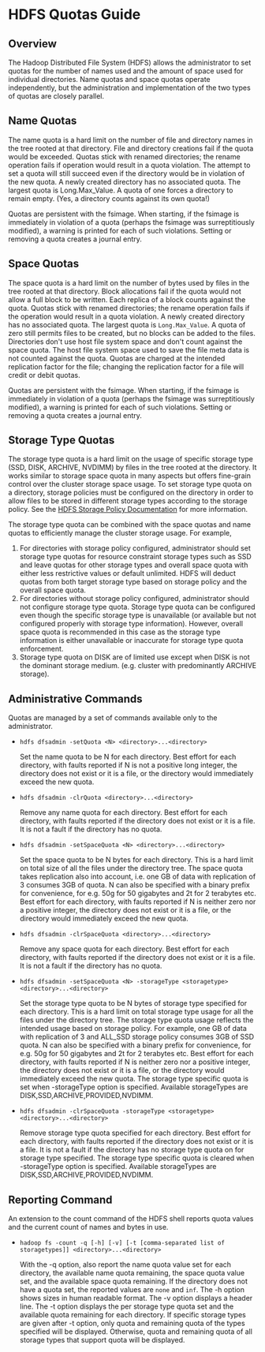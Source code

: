 <!---
  Licensed under the Apache License, Version 2.0 (the "License");
  you may not use this file except in compliance with the License.
  You may obtain a copy of the License at

   http://www.apache.org/licenses/LICENSE-2.0

  Unless required by applicable law or agreed to in writing, software
  distributed under the License is distributed on an "AS IS" BASIS,
  WITHOUT WARRANTIES OR CONDITIONS OF ANY KIND, either express or implied.
  See the License for the specific language governing permissions and
  limitations under the License. See accompanying LICENSE file.
-->

HDFS Quotas Guide
=================

<!-- MACRO{toc|fromDepth=0|toDepth=3} -->

Overview
--------

The Hadoop Distributed File System (HDFS) allows the administrator to set quotas for the number of names used and the amount of space used for individual directories. Name quotas and space quotas operate independently, but the administration and implementation of the two types of quotas are closely parallel.

Name Quotas
-----------

The name quota is a hard limit on the number of file and directory names in the tree rooted at that directory. File and directory creations fail if the quota would be exceeded. Quotas stick with renamed directories; the rename operation fails if operation would result in a quota violation. The attempt to set a quota will still succeed even if the directory would be in violation of the new quota. A newly created directory has no associated quota. The largest quota is Long.Max\_Value. A quota of one forces a directory to remain empty. (Yes, a directory counts against its own quota!)

Quotas are persistent with the fsimage. When starting, if the fsimage is immediately in violation of a quota (perhaps the fsimage was surreptitiously modified), a warning is printed for each of such violations. Setting or removing a quota creates a journal entry.

Space Quotas
------------

The space quota is a hard limit on the number of bytes used by files in the tree rooted at that directory. Block allocations fail if the quota would not allow a full block to be written. Each replica of a block counts against the quota. Quotas stick with renamed directories; the rename operation fails if the operation would result in a quota violation. A newly created directory has no associated quota. The largest quota is `Long.Max_Value`. A quota of zero still permits files to be created, but no blocks can be added to the files. Directories don't use host file system space and don't count against the space quota. The host file system space used to save the file meta data is not counted against the quota. Quotas are charged at the intended replication factor for the file; changing the replication factor for a file will credit or debit quotas.

Quotas are persistent with the fsimage. When starting, if the fsimage is immediately in violation of a quota (perhaps the fsimage was surreptitiously modified), a warning is printed for each of such violations. Setting or removing a quota creates a journal entry.

Storage Type Quotas
------------------

The storage type quota is a hard limit on the usage of specific storage type (SSD, DISK, ARCHIVE, NVDIMM) by files in the tree rooted at the directory. It works similar to storage space quota in many aspects but offers fine-grain control over the cluster storage space usage. To set storage type quota on a directory, storage policies must be configured on the directory in order to allow files to be stored in different storage types according to the storage policy. See the [HDFS Storage Policy Documentation](./ArchivalStorage.html) for more information.

The storage type quota can be combined with the space quotas and name quotas to efficiently manage the cluster storage usage. For example,

1. For directories with storage policy configured, administrator should set storage type quotas for resource constraint storage types such as SSD and leave quotas for other storage types and overall space quota with either less restrictive values or default unlimited. HDFS will deduct quotas from both target storage type based on storage policy and the overall space quota.
2. For directories without storage policy configured, administrator should not configure storage type quota. Storage type quota can be configured even though the specific storage type is unavailable (or available but not configured properly with storage type information). However, overall space quota is recommended in this case as the storage type information is either unavailable or inaccurate for storage type quota enforcement.
3. Storage type quota on DISK are of limited use except when DISK is not the dominant storage medium. (e.g. cluster with predominantly ARCHIVE storage).

Administrative Commands
-----------------------

Quotas are managed by a set of commands available only to the administrator.

*   `hdfs dfsadmin -setQuota <N> <directory>...<directory>`

    Set the name quota to be N for each directory. Best effort for each
    directory, with faults reported if N is not a positive long
    integer, the directory does not exist or it is a file, or the
    directory would immediately exceed the new quota.

*   `hdfs dfsadmin -clrQuota <directory>...<directory>`

    Remove any name quota for each directory. Best effort for each
    directory, with faults reported if the directory does not exist or
    it is a file. It is not a fault if the directory has no quota.

*   `hdfs dfsadmin -setSpaceQuota <N> <directory>...<directory>`

    Set the space quota to be N bytes for each directory. This is a
    hard limit on total size of all the files under the directory tree.
    The space quota takes replication also into account, i.e. one GB of
    data with replication of 3 consumes 3GB of quota. N can also be
    specified with a binary prefix for convenience, for e.g. 50g for 50
    gigabytes and 2t for 2 terabytes etc. Best effort for each
    directory, with faults reported if N is neither zero nor a positive
    integer, the directory does not exist or it is a file, or the
    directory would immediately exceed the new quota.

*   `hdfs dfsadmin -clrSpaceQuota <directory>...<directory>`

    Remove any space quota for each directory. Best effort for each
    directory, with faults reported if the directory does not exist or
    it is a file. It is not a fault if the directory has no quota.


*   `hdfs dfsadmin -setSpaceQuota <N> -storageType <storagetype> <directory>...<directory>`

    Set the storage type quota to be N bytes of storage type specified for each directory.
    This is a hard limit on total storage type usage for all the files under the directory tree.
    The storage type quota usage reflects the intended usage based on storage policy. For example,
    one GB of data with replication of 3 and ALL_SSD storage policy consumes 3GB of SSD quota. N
    can also be specified with a binary prefix for convenience, for e.g. 50g for 50
    gigabytes and 2t for 2 terabytes etc. Best effort for each
    directory, with faults reported if N is neither zero nor a positive
    integer, the directory does not exist or it is a file, or the
    directory would immediately exceed the new quota. The storage type
    specific quota is set when -storageType option is specified. Available
    storageTypes are DISK,SSD,ARCHIVE,PROVIDED,NVDIMM.

*   `hdfs dfsadmin -clrSpaceQuota -storageType <storagetype> <directory>...<directory>`

    Remove storage type quota specified for each directory. Best effort
    for each directory, with faults reported if the directory does not exist or
    it is a file. It is not a fault if the directory has no storage type quota on
    for storage type specified. The storage type specific quota is cleared when -storageType
    option is specified. Available storageTypes are DISK,SSD,ARCHIVE,PROVIDED,NVDIMM.

Reporting Command
-----------------

An extension to the count command of the HDFS shell reports quota values and the current count of names and bytes in use.

*   `hadoop fs -count -q [-h] [-v] [-t [comma-separated list of storagetypes]] <directory>...<directory>`

    With the -q option, also report the name quota value set for each
    directory, the available name quota remaining, the space quota
    value set, and the available space quota remaining. If the
    directory does not have a quota set, the reported values are `none`
    and `inf`. The -h option shows sizes in human readable format.
    The -v option displays a header line. The -t option displays the per
    storage type quota set and the available quota remaining for each directory.
    If specific storage types are given after -t option, only quota and remaining
    quota of the types specified will be displayed. Otherwise, quota and
    remaining quota of all storage types that support quota will be displayed.
